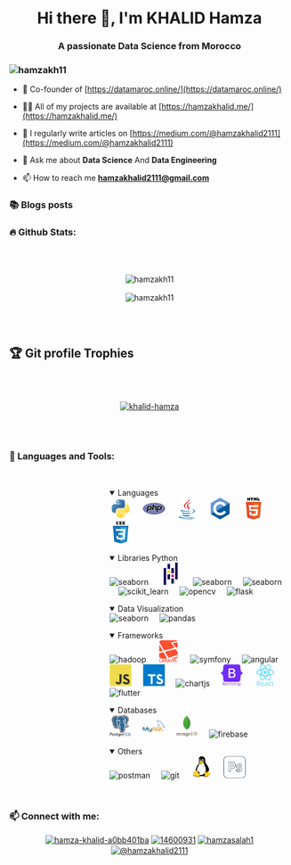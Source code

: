 <h1 align="center">Hi there 👋, I'm KHALID Hamza</h1>
<h3 align="center">A passionate Data Science from Morocco</h3>


### <p align="left"> <img src="https://komarev.com/ghpvc/?username=hamzakh11&label=Profile%20views&color=0e75b6&style=flat" alt="hamzakh11" /> </p>

- 🌱 Co-founder of [https://datamaroc.online/](https://datamaroc.online/)

- 👨‍💻 All of my projects are available at [https://hamzakhalid.me/](https://hamzakhalid.me/)

- 📝 I regularly write articles on [https://medium.com/@hamzakhalid2111](https://medium.com/@hamzakhalid2111)

- 💬 Ask me about **Data Science** And **Data Engineering**

- 📫 How to reach me **hamzakhalid2111@gmail.com**

### 📚 Blogs posts
### <!-- BLOG-POST-LIST:START -->
### <!-- BLOG-POST-LIST:END -->

<h3 align="left">🔥 Github Stats:</h3>
<br>
<br>
<p align="center">
  <img align="center" src="https://github-readme-stats.vercel.app/api?username=hamzakh11&show_icons=true&theme=dracula" alt="hamzakh11" />
</p>

<p align="center">
  <img align="center" src="https://github-readme-streak-stats.herokuapp.com/?user=hamzakh11&theme=algolia" alt="hamzakh11" /></p>
<br>
<br>

## :trophy: Git profile Trophies
<br>
<br>
<p align="center"> 
  <a href="https://github.com/ryo-ma/github-profile-trophy">
    <img src="https://github-profile-trophy.vercel.app/?username=hamzakh11&layout=compact&theme=algolia" alt="khalid-hamza" />
  </a> 
</p>


<br>
<br>

<h3 align="left">🔨 Languages and Tools:</h3>
<p align="left"> 
  <br>
  
  <dl><dd><dl><dd><dl><dd><dl><dd>
  <details open style="margin-left:20px">
   <summary>Languages</summary>
      <img src="https://raw.githubusercontent.com/devicons/devicon/master/icons/python/python-original.svg" alt="python" width="40" height="40"/> 
      &nbsp;&nbsp;&nbsp;&nbsp;<img src="https://raw.githubusercontent.com/devicons/devicon/master/icons/php/php-original.svg" alt="php" width="40" height="40"/> 
      &nbsp;&nbsp;&nbsp;&nbsp;<img src="https://raw.githubusercontent.com/devicons/devicon/master/icons/java/java-original.svg" alt="java" width="40" height="40"/>
      &nbsp;&nbsp;&nbsp;&nbsp;<img src="https://raw.githubusercontent.com/devicons/devicon/master/icons/c/c-original.svg" alt="c" width="40" height="40"/>
    &nbsp;&nbsp;&nbsp;&nbsp;<img src="https://raw.githubusercontent.com/devicons/devicon/master/icons/html5/html5-original-wordmark.svg" alt="html5" width="40" height="40"/>
    &nbsp;&nbsp;&nbsp;&nbsp;<img src="https://raw.githubusercontent.com/devicons/devicon/master/icons/css3/css3-original-wordmark.svg" alt="css3" width="40" height="40"/> 
  </details>
  </dd></dl></dd></dl></dd></dl></dd></dl>
  
  
  <dl><dd><dl><dd><dl><dd><dl><dd>
  <details open style="margin-left:20px">
   <summary>Libraries Python</summary> 
      <img src="https://numpy.org/images/logo.svg" alt="seaborn" width="40" height="40"/>
      &nbsp;&nbsp;&nbsp;&nbsp;<img src="https://raw.githubusercontent.com/devicons/devicon/2ae2a900d2f041da66e950e4d48052658d850630/icons/pandas/pandas-original.svg" alt="pandas" width="40" height="40"/>  
      &nbsp;&nbsp;&nbsp;&nbsp;<img src="https://matplotlib.org/_static/images/documentation.svg" alt="seaborn" width="40" height="40"/> 
      &nbsp;&nbsp;&nbsp;&nbsp;<img src="https://seaborn.pydata.org/_images/logo-mark-lightbg.svg" alt="seaborn" width="40" height="40"/> 
      &nbsp;&nbsp;&nbsp;&nbsp;<img src="https://upload.wikimedia.org/wikipedia/commons/0/05/Scikit_learn_logo_small.svg" alt="scikit_learn" width="40" height="40"/>
      &nbsp;&nbsp;&nbsp;&nbsp;<img src="https://www.vectorlogo.zone/logos/opencv/opencv-icon.svg" alt="opencv" width="40" height="40"/> 
      &nbsp;&nbsp;&nbsp;&nbsp;<img src="https://www.vectorlogo.zone/logos/pocoo_flask/pocoo_flask-icon.svg" alt="flask" width="40" height="40"/> 
  </details>
  </dd></dl></dd></dl></dd></dl></dd></dl>
  
  <dl><dd><dl><dd><dl><dd><dl><dd>
  <details open style="margin-left:20px">
   <summary>Data Visualization</summary> 
      <img src="https://www.mydral.com/wp-content/uploads/2019/02/Tableau-Logo-1.png" alt="seaborn" width="60" height="40"/>
      &nbsp;&nbsp;&nbsp;&nbsp;<img src="https://logos-marques.com/wp-content/uploads/2022/08/Microsoft-Power-BI-Logo.png" alt="pandas" width="60" height="40"/> 
  </details>
  </dd></dl></dd></dl></dd></dl></dd></dl>
  
  <dl><dd><dl><dd><dl><dd><dl><dd>
  <details open style="margin-left:20px">
     <summary>Frameworks</summary>
          <img src="https://www.vectorlogo.zone/logos/apache_hadoop/apache_hadoop-icon.svg" alt="hadoop" width="40" height="40"/> 
          &nbsp;&nbsp;&nbsp;&nbsp;<img src="https://raw.githubusercontent.com/devicons/devicon/master/icons/laravel/laravel-plain-wordmark.svg" alt="laravel" width="40" height="40"/>
         &nbsp;&nbsp;&nbsp;&nbsp;<img src="https://symfony.com/logos/symfony_black_03.svg" alt="symfony" width="40" height="40"/> 
         &nbsp;&nbsp;&nbsp;&nbsp;<img src="https://angular.io/assets/images/logos/angular/angular.svg" alt="angular" width="40" height="40"/>
         &nbsp;&nbsp;&nbsp;&nbsp;<img src="https://raw.githubusercontent.com/devicons/devicon/master/icons/javascript/javascript-original.svg" alt="javascript" width="40" height="40"/>
         &nbsp;&nbsp;&nbsp;&nbsp;<img src="https://raw.githubusercontent.com/devicons/devicon/master/icons/typescript/typescript-original.svg" alt="typescript" width="40" height="40"/>
         &nbsp;&nbsp;&nbsp;&nbsp;<img src="https://www.chartjs.org/media/logo-title.svg" alt="chartjs" width="40" height="40"/> 
         &nbsp;&nbsp;&nbsp;&nbsp;<img src="https://raw.githubusercontent.com/devicons/devicon/master/icons/bootstrap/bootstrap-plain-wordmark.svg" alt="bootstrap" width="40" height="40"/>
         &nbsp;&nbsp;&nbsp;&nbsp;<img src="https://raw.githubusercontent.com/devicons/devicon/master/icons/react/react-original-wordmark.svg" alt="react" width="40" height="40"/>
         &nbsp;&nbsp;&nbsp;&nbsp;<img src="https://www.vectorlogo.zone/logos/flutterio/flutterio-icon.svg" alt="flutter" width="40" height="40"/> 
    </dd></dl></dd></dl></dd></dl></dd></dl>
  </details>
  
  <dl><dd><dl><dd><dl><dd><dl><dd>
  <details open style="margin-left:20px">
    <summary>Databases</summary>
        <img src="https://raw.githubusercontent.com/devicons/devicon/master/icons/postgresql/postgresql-original-wordmark.svg" alt="postgresql" width="40" height="40"/>
        &nbsp;&nbsp;&nbsp;&nbsp;<img src="https://raw.githubusercontent.com/devicons/devicon/master/icons/mysql/mysql-original-wordmark.svg" alt="mysql" width="40" height="40"/> 
        &nbsp;&nbsp;&nbsp;&nbsp;<img src="https://raw.githubusercontent.com/devicons/devicon/master/icons/mongodb/mongodb-original-wordmark.svg" alt="mongodb" width="40" height="40"/>
        &nbsp;&nbsp;&nbsp;&nbsp;<img src="https://www.vectorlogo.zone/logos/firebase/firebase-icon.svg" alt="firebase" width="40" height="40"/> 
  </details>
  </dd></dl></dd></dl></dd></dl></dd></dl>
  
  
<dl><dd><dl><dd><dl><dd><dl><dd>
  <details open style="margin-left:20px">
    <summary>Others</summary>
        <img src="https://www.vectorlogo.zone/logos/getpostman/getpostman-icon.svg" alt="postman" width="40" height="40"/> 
        &nbsp;&nbsp;&nbsp;&nbsp;<img src="https://www.vectorlogo.zone/logos/git-scm/git-scm-icon.svg" alt="git" width="40" height="40"/> 
        &nbsp;&nbsp;&nbsp;&nbsp;<img src="https://raw.githubusercontent.com/devicons/devicon/master/icons/linux/linux-original.svg" alt="linux" width="40" height="40"/> 
        &nbsp;&nbsp;&nbsp;&nbsp;<img src="https://raw.githubusercontent.com/devicons/devicon/master/icons/photoshop/photoshop-line.svg" alt="photoshop" width="40" height="40"/>
  </details>
  </dd></dl></dd></dl></dd></dl></dd></dl>
    
  <br>
</p>

<h3 align="left">📫 Connect with me:</h3>
<p align="center">
<a href="https://linkedin.com/in/hamza-khalid-a0bb401ba" target="blank"><img align="center" src="https://raw.githubusercontent.com/rahuldkjain/github-profile-readme-generator/master/src/images/icons/Social/linked-in-alt.svg" alt="hamza-khalid-a0bb401ba" height="30" width="40" /></a>
<a href="https://stackoverflow.com/users/14600931" target="blank"><img align="center" src="https://raw.githubusercontent.com/rahuldkjain/github-profile-readme-generator/master/src/images/icons/Social/stack-overflow.svg" alt="14600931" height="30" width="40" /></a>
<a href="https://kaggle.com/hamzasalah1" target="blank"><img align="center" src="https://raw.githubusercontent.com/rahuldkjain/github-profile-readme-generator/master/src/images/icons/Social/kaggle.svg" alt="hamzasalah1" height="30" width="40" /></a>
<a href="https://medium.com/@hamzakhalid2111" target="blank"><img align="center" src="https://raw.githubusercontent.com/rahuldkjain/github-profile-readme-generator/master/src/images/icons/Social/medium.svg" alt="@hamzakhalid2111" height="30" width="40" /></a>
</p>
